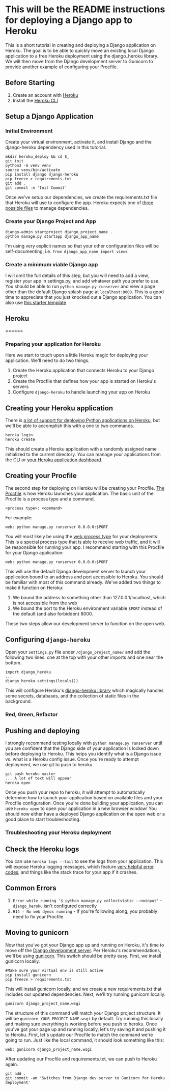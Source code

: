 This will be the README instructions for deploying a Django app to Heroku
======

This is a short tutorial in creating and deploying a Django application on Heroku. The goal is to be able to quickly move an existing local Django application to a free Heroku deployment using the django_heroku library. We will then move from the Django development server to Gunicorn to provide another example of configuring your Procfile.

## Before Starting

1. Create an account with [Heroku](https://www.heroku.com/)
2. Install the [Heroku CLI](https://devcenter.heroku.com/articles/heroku-cli)

## Setup a Django Application

### Initial Environment
Create your virtual environment, activate it, and install Django and the django-heroku dependency used in this tutorial.

    mkdir heroku_deploy && cd $_
    git init
    python3 -m venv venv
    source venv/bin/activate
    pip install django django-heroku
    pip freeze > requirements.txt
    git add .
    git commit -m 'Init Commit'

Once we've setup our dependencies, we create the requirements.txt file that Heroku will use to configure the app. Heroku expects one of [three possible files](https://devcenter.heroku.com/articles/deploying-python#expected-files-for-python) to manage dependencies. 


### Create your Django Project and App

    django-admin startproject django_project_name .
    python manage.py startapp django_app_name

I'm using very explicit names so that your other configuration files will be self-documenting, i.e. `from django_app_name import views`

### Create a minimum viable Django app
I will omit the full details of this step, but you will need to add a view, register your app in settings.py, and add whatever path you prefer to use. You should be able to run `python manage.py runserver` and view a page other than the default Django splash page at `localhost:8000`. This is a good time to appreciate that you just knocked out a Django application. You can also use [this starter template](https://github.com/FreyaSt/django_starter)

## Heroku
======

### Preparing your application for Heroku
Here we start to touch upon a little Heroku magic for deploying your application. We'll need to do two things.
1. Create the Heroku application that connects Heroku to your Django project
2. Create the Procfile that defines how your app is started on Heroku's servers
3. Configure `django-heroku` to handle launching your app on Heroku

## Creating your Heroku application
There is [a lot of support for deploying Python applications on Heroku](https://devcenter.heroku.com/categories/python-support), but we'll be able to accomplish this with a one to two commands.

    heroku login
    heroku create

This should create a Heroku application with a randomly assigned name initialized to the current directory. You can manage your applications from the CLI or [your Heroku application dashboard](https://dashboard.heroku.com/apps).

## Creating your Procfile
The second step for deploying on Heroku will be creating your Procfile. [The Procfile](https://devcenter.heroku.com/articles/procfile) is how Heroku launches your application. The basic unit of the Procfile is a process type and a command.

    <process type>: <command>

For example:

    web: python manage.py runserver 0.0.0.0:$PORT

You will most likely be using the [web process type](https://devcenter.heroku.com/articles/procfile#the-web-process-type) for your deployments. This is a special process type that is able to receive web traffic, and it will be responsible for running your app. I recommend starting with this Procfile for your Django application:

    web: python manage.py runserver 0.0.0.0:$PORT

This will use the default Django development server to launch your application bound to an address and port accessible to Heroku. You should be familiar with most of this command already. We've added two things to make it function on Heroku:
1. We bound the address to something other than 127.0.0.1/localhost, which is not accessible from the web
2. We bound the port to the Heroku environment variable `$PORT` instead of the default (and also forbidden) 8000.

These two steps allow our development server to function on the open web.

## Configuring `django-heroku`
Open your `settings.py` file under `/django_project_name/` and add the following two lines: one at the top with your other imports and one near the bottom.

    import django_heroku
    ...
    django_heroku.settings(locals())

This will configure Heroku's [django-heroku library](https://github.com/heroku/django-heroku) which magically handles some secrets, databases, and the collection of static files in the background.

### Red, Green, Refactor

## Pushing and deploying
I strongly recommend testing locally with `python manage.py runserver` until you are confident that the Django side of your application is locked down before deploying to Heroku. This helps you identify what is a Django issue vs. what is a Heroku config issue. Once you're ready to attempt deployment, we use git to push to heroku

    git push heroku master
    ... A lot of text will appear
    heroku open

Once you push your repo to heroku, it will attempt to automatically determine how to launch your application based on available files and your Procfile configuration. Once you're done building your application, you can use `heroku open` to open your application in a new browser window! You should now either have a deployed Django application on the open web or a good place to start troubleshooting. 

### Troubleshooting your Heroku deployment

## Check the Heroku logs
You can use `heroku logs --tail` to see the logs from your application. This will expose Heroku logging messages, which feature [very helpful error codes](https://devcenter.heroku.com/articles/error-codes), and things like the stack trace for your app if it crashes.  

## Common Errors

1. `Error while running '$ python manage.py collectstatic --noinput'` - `django_heroku` isn't configured correctly
2. `H14 - No web dynos running` - If you're following along, you probably need to fix your Procfile


## Moving to gunicorn

Now that you've got your Django app up and running on Heroku, it's time to move off the [Django development server](https://docs.djangoproject.com/en/3.0/ref/django-admin/#runserver). Per Heroku's recommendations, we'll be using [gunicorn](https://gunicorn.org/). This switch should be pretty easy. First, we install gunicorn locally.

    #Make sure your virtual env is still active
    pip install gunicorn
    pip freeze > requirements.txt
    
This will install gunicorn locally, and we create a new requirements.txt that includes our updated dependencies. Next, we'll try running gunicorn locally.

    gunicorn django_project_name.wsgi
    
The structure of this command will match your Django project structure. It will be `gunicorn YOUR_PROJECT_NAME.wsgi` by default. Try running this locally and making sure everything is working before you push to heroku. Once you've got your page up and running locally, let's try saving it and pushing it to Heroku. First, let's update our Procfile to match the command we're going to run. Just like the local command, it should look something like this:

    web: gunicorn django_project_name.wsgi
    
After updating our Procfile and requirements.txt, we can push to Heroku again.

    git add .
    git commit -am 'Switches from Django dev server to Gunicorn for Heroku deployment'
    


